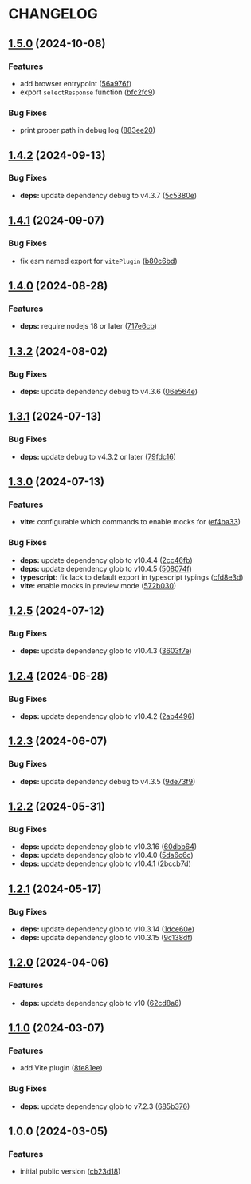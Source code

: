 # CHANGELOG

## [1.5.0](https://github.com/Forsakringskassan/apimock-express/compare/v1.4.2...v1.5.0) (2024-10-08)


### Features

* add browser entrypoint ([56a976f](https://github.com/Forsakringskassan/apimock-express/commit/56a976f48194a51c2b4a732c9d439b21fd043e1f))
* export `selectResponse` function ([bfc2fc9](https://github.com/Forsakringskassan/apimock-express/commit/bfc2fc9adc16a45782ed51378a511c8e78866886))


### Bug Fixes

* print proper path in debug log ([883ee20](https://github.com/Forsakringskassan/apimock-express/commit/883ee2035fdadb062f6812be6e9e393ea36abd55))

## [1.4.2](https://github.com/Forsakringskassan/apimock-express/compare/v1.4.1...v1.4.2) (2024-09-13)


### Bug Fixes

* **deps:** update dependency debug to v4.3.7 ([5c5380e](https://github.com/Forsakringskassan/apimock-express/commit/5c5380ead53e3a130406ac1741d36d51a4f48e5d))

## [1.4.1](https://github.com/Forsakringskassan/apimock-express/compare/v1.4.0...v1.4.1) (2024-09-07)


### Bug Fixes

* fix esm named export for `vitePlugin` ([b80c6bd](https://github.com/Forsakringskassan/apimock-express/commit/b80c6bd28c6135cfb7c8ee821302c71fdc33b9f7))

## [1.4.0](https://github.com/Forsakringskassan/apimock-express/compare/v1.3.2...v1.4.0) (2024-08-28)


### Features

* **deps:** require nodejs 18 or later ([717e6cb](https://github.com/Forsakringskassan/apimock-express/commit/717e6cb77cdaf87440282a2154341e2fe95f8556))

## [1.3.2](https://github.com/Forsakringskassan/apimock-express/compare/v1.3.1...v1.3.2) (2024-08-02)


### Bug Fixes

* **deps:** update dependency debug to v4.3.6 ([06e564e](https://github.com/Forsakringskassan/apimock-express/commit/06e564e569e61111618eb9b1428cb48838561f20))

## [1.3.1](https://github.com/Forsakringskassan/apimock-express/compare/v1.3.0...v1.3.1) (2024-07-13)


### Bug Fixes

* **deps:** update debug to v4.3.2 or later ([79fdc16](https://github.com/Forsakringskassan/apimock-express/commit/79fdc16747a2589ce879c7c5135e773fe1849f56))

## [1.3.0](https://github.com/Forsakringskassan/apimock-express/compare/v1.2.5...v1.3.0) (2024-07-13)


### Features

* **vite:** configurable which commands to enable mocks for ([ef4ba33](https://github.com/Forsakringskassan/apimock-express/commit/ef4ba33e239f333fa35a58ecf72cf725987eb3d3))


### Bug Fixes

* **deps:** update dependency glob to v10.4.4 ([2cc46fb](https://github.com/Forsakringskassan/apimock-express/commit/2cc46fbc329e2cf63be7ca7219a110edd11e0f87))
* **deps:** update dependency glob to v10.4.5 ([508074f](https://github.com/Forsakringskassan/apimock-express/commit/508074f4bdd4d76a4d22ff06f49af090cde9b5c1))
* **typescript:** fix lack to default export in typescript typings ([cfd8e3d](https://github.com/Forsakringskassan/apimock-express/commit/cfd8e3d3130f31760c912b080d01a81e64878647))
* **vite:** enable mocks in preview mode ([572b030](https://github.com/Forsakringskassan/apimock-express/commit/572b030d7b68350fcd2901a2f2bd5bcaeb6af548))

## [1.2.5](https://github.com/Forsakringskassan/apimock-express/compare/v1.2.4...v1.2.5) (2024-07-12)


### Bug Fixes

* **deps:** update dependency glob to v10.4.3 ([3603f7e](https://github.com/Forsakringskassan/apimock-express/commit/3603f7ea813bfb76c56842643ae05693bb360e7b))

## [1.2.4](https://github.com/Forsakringskassan/apimock-express/compare/v1.2.3...v1.2.4) (2024-06-28)


### Bug Fixes

* **deps:** update dependency glob to v10.4.2 ([2ab4496](https://github.com/Forsakringskassan/apimock-express/commit/2ab4496e73282bcd9ade298f1f66ada4a5555e70))

## [1.2.3](https://github.com/Forsakringskassan/apimock-express/compare/v1.2.2...v1.2.3) (2024-06-07)


### Bug Fixes

* **deps:** update dependency debug to v4.3.5 ([9de73f9](https://github.com/Forsakringskassan/apimock-express/commit/9de73f9c769cbb826bd9773269e9a9048649fb3f))

## [1.2.2](https://github.com/Forsakringskassan/apimock-express/compare/v1.2.1...v1.2.2) (2024-05-31)


### Bug Fixes

* **deps:** update dependency glob to v10.3.16 ([60dbb64](https://github.com/Forsakringskassan/apimock-express/commit/60dbb64e171f42428d2ca1965b41e589c4f89430))
* **deps:** update dependency glob to v10.4.0 ([5da6c6c](https://github.com/Forsakringskassan/apimock-express/commit/5da6c6c74a34c797a8eee0244d5926e5b96cb815))
* **deps:** update dependency glob to v10.4.1 ([2bccb7d](https://github.com/Forsakringskassan/apimock-express/commit/2bccb7de40b5bc6c8b8bd96c718954bc07cbf698))

## [1.2.1](https://github.com/Forsakringskassan/apimock-express/compare/v1.2.0...v1.2.1) (2024-05-17)


### Bug Fixes

* **deps:** update dependency glob to v10.3.14 ([1dce60e](https://github.com/Forsakringskassan/apimock-express/commit/1dce60e806a37482c7fd3bf718d48277bb3827a2))
* **deps:** update dependency glob to v10.3.15 ([9c138df](https://github.com/Forsakringskassan/apimock-express/commit/9c138df6c43bdff204a0c056bfa9a207f9eaa16f))

## [1.2.0](https://github.com/Forsakringskassan/apimock-express/compare/v1.1.0...v1.2.0) (2024-04-06)


### Features

* **deps:** update dependency glob to v10 ([62cd8a6](https://github.com/Forsakringskassan/apimock-express/commit/62cd8a6b862901f0180c522ec0a312be5bf6759c))

## [1.1.0](https://github.com/Forsakringskassan/apimock-express/compare/v1.0.0...v1.1.0) (2024-03-07)


### Features

* add Vite plugin ([8fe81ee](https://github.com/Forsakringskassan/apimock-express/commit/8fe81ee95e2ed52de541c14b36fe5f7f77ba9b8e))


### Bug Fixes

* **deps:** update dependency glob to v7.2.3 ([685b376](https://github.com/Forsakringskassan/apimock-express/commit/685b376e6cefcb52aaf9966c6c37ec7528f06f43))

## 1.0.0 (2024-03-05)


### Features

* initial public version ([cb23d18](https://github.com/Forsakringskassan/apimock-express/commit/cb23d18692acef70dcd05b8e112bb111f08d51e5))
